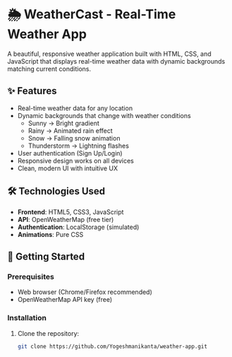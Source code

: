 # 🌦️ WeatherCast - Real-Time Weather App

A beautiful, responsive weather application built with HTML, CSS, and JavaScript that displays real-time weather data with dynamic backgrounds matching current conditions.


## ✨ Features

- Real-time weather data for any location
- Dynamic backgrounds that change with weather conditions
  - Sunny → Bright gradient
  - Rainy → Animated rain effect
  - Snow → Falling snow animation
  - Thunderstorm → Lightning flashes
- User authentication (Sign Up/Login)
- Responsive design works on all devices
- Clean, modern UI with intuitive UX

## 🛠️ Technologies Used

- **Frontend**: HTML5, CSS3, JavaScript
- **API**: OpenWeatherMap (free tier)
- **Authentication**: LocalStorage (simulated)
- **Animations**: Pure CSS

## 🚀 Getting Started

### Prerequisites
- Web browser (Chrome/Firefox recommended)
- OpenWeatherMap API key (free)

### Installation
1. Clone the repository:
   ```bash
   git clone https://github.com/Yogeshmanikanta/weather-app.git
